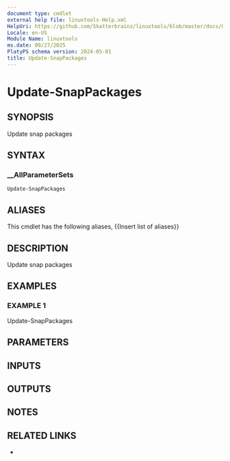 ```yaml
---
document type: cmdlet
external help file: linuxtools-Help.xml
HelpUri: https://github.com/Skatterbrainz/linuxtools/blob/master/docs/Update-SnapPackages.md
Locale: en-US
Module Name: linuxtools
ms.date: 09/27/2025
PlatyPS schema version: 2024-05-01
title: Update-SnapPackages
---
```


# Update-SnapPackages

## SYNOPSIS

Update snap packages

## SYNTAX

### __AllParameterSets

```
Update-SnapPackages
```

## ALIASES

This cmdlet has the following aliases,
  {{Insert list of aliases}}

## DESCRIPTION

Update snap packages

## EXAMPLES

### EXAMPLE 1

Update-SnapPackages

## PARAMETERS

## INPUTS

## OUTPUTS

## NOTES

## RELATED LINKS

- [](https://github.com/Skatterbrainz/linuxtools/blob/master/docs/Update-SnapPackages.md)
